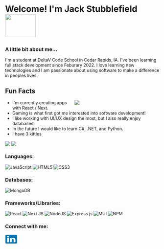 <h1> Welcome! I'm Jack Stubblefield <img src='https://i.pinimg.com/originals/fe/61/dc/fe61dc2b7ef08a538b906eced7fa5cb5.gif' height='75' width='100'> </h1>

<h3> A little bit about me... </h3> 

<p> I'm a student at DeltaV Code School in Cedar Rapids, IA. I've been learning full stack development since Feburary 2022. I love learning new technologies and I am passionate about using software to make a difference in peoples lives.</p>

<h2> Fun Facts </h2>
<img src='https://c.tenor.com/P9pPZ1prRCMAAAAd/pokemon-pikachu.gif' width=55% align="right">

- I'm currently creating apps with React / Next.
- Gaming is what first got me interested into software development!
- I like working with UI/UX design the most, but I also really enjoy databases!
- In the future I would like to learn C#, .NET, and Python.
- I have 3 kitties
&nbsp;
&nbsp;


<div style="align: center;">
 <img align='center' src="http://github-readme-streak-stats.herokuapp.com?user=Jacks-01&theme=ayu-mirage" />
 <img align='center' src="https://github-readme-stats.vercel.app/api?username=Jacks-01&show_icons=true&theme=ayu-mirage" />
</div>


<h3> Languages: </h3>

![JavaScript](https://img.shields.io/badge/javascript-%23323330.svg?style=for-the-badge&logo=javascript&logoColor=%23F7DF1E)
![HTML5](https://img.shields.io/badge/html5-%23E34F26.svg?style=for-the-badge&logo=html5&logoColor=white)
![CSS3](https://img.shields.io/badge/css3-%231572B6.svg?style=for-the-badge&logo=css3&logoColor=white)

### Databases:
![MongoDB](https://img.shields.io/badge/MongoDB-%234ea94b.svg?style=for-the-badge&logo=mongodb&logoColor=white)

### Frameworks/Libraries:
![React](https://img.shields.io/badge/react-%2320232a.svg?style=for-the-badge&logo=react&logoColor=%2361DAFB)
![Next JS](https://img.shields.io/badge/Next-black?style=for-the-badge&logo=next.js&logoColor=white)
![NodeJS](https://img.shields.io/badge/node.js-6DA55F?style=for-the-badge&logo=node.js&logoColor=white)
![Express.js](https://img.shields.io/badge/express.js-%23404d59.svg?style=for-the-badge&logo=express&logoColor=%2361DAFB)
![MUI](https://img.shields.io/badge/MUI-%230081CB.svg?style=for-the-badge&logo=mui&logoColor=white)
![NPM](https://img.shields.io/badge/NPM-%23000000.svg?style=for-the-badge&logo=npm&logoColor=white)


<h3 align="left">Connect with me:</h3>
<p align="left">
<a href="https://www.linkedin.com/in/jack-stubblefield-a2b32517a/" target="blank"><img align="center" src="https://raw.githubusercontent.com/devicons/devicon/1119b9f84c0290e0f0b38982099a2bd027a48bf1/icons/linkedin/linkedin-original.svg" alt="" height="30" width="40" /></a>
</p>
